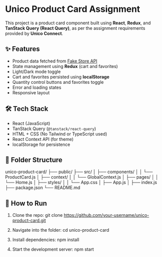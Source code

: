 # Unico Product Card Assignment

This project is a product card component built using **React**, **Redux**, and **TanStack Query (React Query)**, as per the assignment requirements provided by **Unico Connect**.

## ✨ Features

- Product data fetched from [Fake Store API](https://fakestoreapi.com/)
- State management using **Redux** (cart and favorites)
- Light/Dark mode toggle
- Cart and favorites persisted using **localStorage**
- Quantity control buttons and favorites toggle
- Error and loading states
- Responsive layout

## 🛠️ Tech Stack

- React (JavaScript)
- TanStack Query (`@tanstack/react-query`)
- HTML + CSS (No Tailwind or TypeScript used)
- React Context API (for theme)
- localStorage for persistence

## 📁 Folder Structure

unico-product-card/
├── public/
├── src/
│ ├── components/
│ │ └── ProductCard.js
│ ├── context/
│ │ └── GlobalContext.js
│ ├── pages/
│ │ └── Home.js
│ ├── styles/
│ │ └── App.css
│ ├── App.js
│ ├── index.js
├── package.json
└── README.md

## 🚀 How to Run

1. Clone the repo:
   git clone https://github.com/your-username/unico-product-card.git

2. Navigate into the folder:
cd unico-product-card

3. Install dependencies:
npm install

4. Start the development server:
npm start
